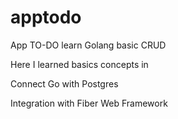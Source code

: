 # apptodo
App TO-DO learn Golang basic CRUD

Here I learned basics concepts in

Connect Go with Postgres

Integration with Fiber Web Framework
